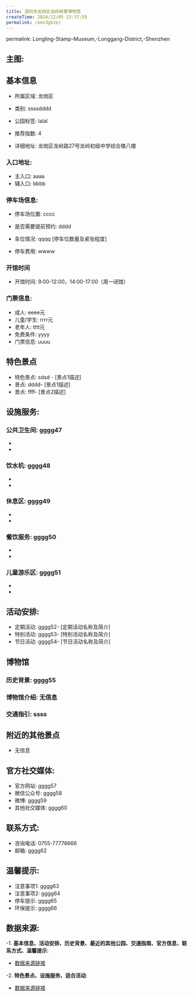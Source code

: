 ```yaml
---
title: 深圳市龙岗区龙岭邮票博物馆
createTime: 2024/12/05 23:37:59
permalink: /oen3gk2e/
---
```

permalink: Longling-Stamp-Museum,-Longgang-District,-Shenzhen
## 主图:
<ImageCard
image="https://cn.bing.com/th?id=OHR.AlfanzinaLighthouse_ZH-CN9704515669_1920x1080.webp"
title= "深圳市龙岗区龙岭邮票博物馆"
description= ""
date="2024/12/05"
href="/"
author="市文化广电旅游体育局"
/>
## 基本信息

- 所属区域: 龙岗区

- 类别: ssssdddd

- 公园标签: lalal

- 推荐指数: 4

- 详细地址: 龙岗区龙岭路27号龙岭初级中学综合楼八楼

### 入口地址:
- 主入口: aaaa
- 辅入口: bbbb
### 停车场信息:
- 停车场位置: cccc

- 是否需要提前预约: dddd

- 车位情况: qqqq [停车位数量及紧张程度]

- 停车费用: wwww

### 开馆时间
- 开馆时间: 9:00-12:00，14:00-17:00（周一闭馆）

### 门票信息:
- 成人: eeee元
- 儿童/学生: rrrr元
- 老年人: tttt元
- 免费条件: yyyy
- 门票信息: uuuu
## 特色景点
- 特色景点: sdsd - [景点1描述]
- 景点: dddd- [景点1描述]
- 景点: ffff- [景点2描述]
## 设施服务:
### 公共卫生间: gggg47
- 
- 
### 饮水机: gggg48
- 
- 
### 休息区: gggg49
- 
- 
### 餐饮服务: gggg50
- 
- 
### 儿童游乐区: gggg51
- 
- 
## 活动安排:
- 定期活动: gggg52- [定期活动名称及简介]
- 特别活动: gggg53- [特别活动名称及简介]
- 节日活动: gggg54- [节日活动名称及简介]
## 博物馆
### 历史背景: gggg55
### 博物馆介绍: 无信息
### 交通指引: ssss

## 附近的其他景点
- 无信息

## 官方社交媒体:
- 官方网站: gggg57
- 微信公众号: gggg58
- 微博: gggg59
- 其他社交媒体: gggg60

## 联系方式:
- 咨询电话: 0755-77776666
- 邮箱: gggg62

## 温馨提示:
- 注意事项1: gggg63
- 注意事项2: gggg64
- 停车提示: gggg65
- 环保提示: gggg66

## 数据来源:
-1. **基本信息、活动安排、历史背景、最近的其他公园、交通指南、官方信息、联系方式、温馨提示**:
- [数据来源链接](http://wtl.sz.gov.cn/ggfw/whl/bwgylb/index.html)

-2. **特色景点、设施服务、适合活动**:
- [数据来源链接](http://wtl.sz.gov.cn/ggfw/whl/bwgylb/index.html)


